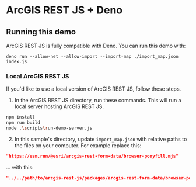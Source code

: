 # ArcGIS REST JS + Deno

## Running this demo

ArcGIS REST JS is fully compatible with Deno. You can run this demo with:

```
deno run --allow-net --allow-import --import-map ./import_map.json index.js
```

### Local ArcGIS REST JS

If you'd like to use a local version of ArcGIS REST JS, follow these steps.

1. In the ArcGIS REST JS directory, run these commands. This will run a local server hosting ArcGIS REST JS.

```bash
npm install
npm run build
node .\scripts\run-demo-server.js
```

2. In this sample's directory, update `import_map.json` with relative paths to the files on your computer. For example replace this:

```json
"https://esm.run/@esri/arcgis-rest-form-data/browser-ponyfill.mjs"
```

... with this:

```json
"../../path/to/arcgis-rest-js/packages/arcgis-rest-form-data/browser-ponyfill.mjs"
```
